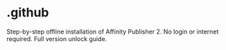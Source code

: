 # .github
Step-by-step offline installation of Affinity Publisher 2. No login or internet required. Full version unlock guide.
